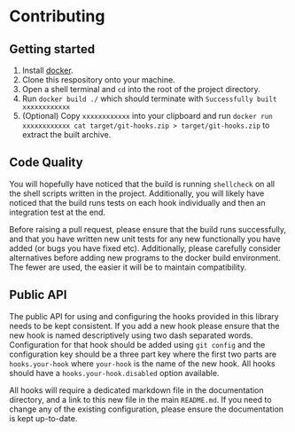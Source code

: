 # Contributing

## Getting started

1. Install [docker](https://docs.docker.com/install/).
1. Clone this respository onto your machine.
1. Open a shell terminal and `cd` into the root of the project directory.
1. Run `docker build ./` which should terminate with `Successfully built xxxxxxxxxxxx`
1. (Optional) Copy `xxxxxxxxxxxx` into your clipboard and run `docker run xxxxxxxxxxxx cat target/git-hooks.zip > target/git-hooks.zip` to extract the built archive.

## Code Quality

You will hopefully have noticed that the build is running `shellcheck` on all the shell scripts written in the project. Additionally, you will likely have noticed that the build runs tests on each hook individually and then an integration test at the end.

Before raising a pull request, please ensure that the build runs successfully, and that you have written new unit tests for any new functionally you have added (or bugs you have fixed etc). Additionally, please carefully consider alternatives before adding new programs to the docker build environment. The fewer are used, the easier it will be to maintain compatibility.

## Public API

The public API for using and configuring the hooks provided in this library needs to be kept consistent. If you add a new hook please ensure that the new hook is named descriptively using two dash separated words. Configuration for that hook should be added using `git config` and the configuration key should be a three part key where the first two parts are `hooks.your-hook` where `your-hook` is the name of the new hook. All hooks should have a `hooks.your-hook.disabled` option available.

All hooks will require a dedicated markdown file in the documentation directory, and a link to this new file in the main `README.md`. If you need to change any of the existing configuration, please ensure the documentation is kept up-to-date.
